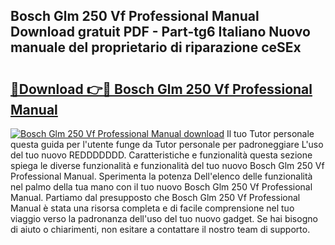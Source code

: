## Bosch Glm 250 Vf Professional Manual Download gratuit PDF - Part-tg6 Italiano Nuovo manuale del proprietario di riparazione ceSEx

# <h2><a href="http://dfbuwds.blite.top/?on=Bosch+Glm+250+Vf+Professional+Manual">🔗Download 👉🔴 Bosch Glm 250 Vf Professional Manual</a></h2>

[![Bosch Glm 250 Vf Professional Manual download](https://i.imgur.com/lujVjoI.png)](http://dfbuwds.blite.top/?on=Bosch+Glm+250+Vf+Professional+Manual)
Il tuo Tutor personale questa guida per l'utente funge da Tutor personale per padroneggiare L'uso del tuo nuovo REDDDDDDD. Caratteristiche e funzionalità questa sezione spiega le diverse funzionalità e funzionalità del tuo nuovo Bosch Glm 250 Vf Professional Manual. Sperimenta la potenza Dell'elenco delle funzionalità nel palmo della tua mano con il tuo nuovo Bosch Glm 250 Vf Professional Manual. Partiamo dal presupposto che Bosch Glm 250 Vf Professional Manual è stata una risorsa completa e di facile comprensione nel tuo viaggio verso la padronanza dell'uso del tuo nuovo gadget. Se hai bisogno di aiuto o chiarimenti, non esitare a contattare il nostro team di supporto.
